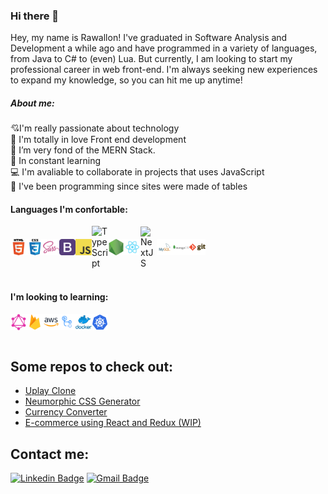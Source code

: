 

### Hi there 👋
Hey, my name is Rawallon! I've graduated in Software Analysis and Development a while ago and have programmed in a variety of languages, from Java to C# to (even) Lua. But currently, I am looking to start my professional career in web front-end. I'm always seeking new experiences to expand my knowledge, so you can hit me up anytime!

##### About me:
:cupid:I'm really passionate about technology
<br/>:purple_heart: I'm totally in love Front end development
<br/>:seedling: I’m very fond of the MERN Stack.
<br/>:pencil: In constant learning
<br/> :computer: I'm avaliable to collaborate in projects that uses JavaScript
<br/>:speech_balloon:&nbsp;I've been programming since sites were made of tables

#### Languages I'm confortable:
<div style="display:flex; align-items: center;">
	<img align="left" alt="HTML5" width="26px" src="https://raw.githubusercontent.com/github/explore/80688e429a7d4ef2fca1e82350fe8e3517d3494d/topics/html/html.png" />
	<img align="left" alt="CSS3" width="26px" src="https://raw.githubusercontent.com/github/explore/80688e429a7d4ef2fca1e82350fe8e3517d3494d/topics/css/css.png" />
	<img align="left" alt="Sass" width="26px" src="https://raw.githubusercontent.com/github/explore/80688e429a7d4ef2fca1e82350fe8e3517d3494d/topics/sass/sass.png" />
	<img align="left" alt="Bootstrap" width="26px" src="https://raw.githubusercontent.com/github/explore/80688e429a7d4ef2fca1e82350fe8e3517d3494d/topics/bootstrap/bootstrap.png" />
	<img align="left" alt="JavaScript" width="26px" src="https://raw.githubusercontent.com/github/explore/80688e429a7d4ef2fca1e82350fe8e3517d3494d/topics/javascript/javascript.png" />
	<img align="left" alt="TypeScript" width="26px" src="https://upload.wikimedia.org/wikipedia/commons/thumb/4/4c/Typescript_logo_2020.svg/1200px-Typescript_logo_2020.svg.png" />
		<img align="left" alt="NodeJS" width="26px" src="https://raw.githubusercontent.com/github/explore/80688e429a7d4ef2fca1e82350fe8e3517d3494d/topics/nodejs/nodejs.png" />
	<img align="left" alt="React" width="26px" src="https://raw.githubusercontent.com/github/explore/80688e429a7d4ef2fca1e82350fe8e3517d3494d/topics/react/react.png" />
  <img align="left" alt="NextJS" width="26px" src="https://upload.wikimedia.org/wikipedia/commons/thumb/8/8e/Nextjs-logo.svg/207px-Nextjs-logo.svg.png" />
	<img align="left" alt="MySQL" width="26px" src="https://raw.githubusercontent.com/github/explore/80688e429a7d4ef2fca1e82350fe8e3517d3494d/topics/mysql/mysql.png" />
		<img align="left" alt="MongoDB" width="26px" src="https://raw.githubusercontent.com/github/explore/80688e429a7d4ef2fca1e82350fe8e3517d3494d/topics/mongodb/mongodb.png" />
	<img align="left" alt="Git" width="26px" src="https://raw.githubusercontent.com/github/explore/80688e429a7d4ef2fca1e82350fe8e3517d3494d/topics/git/git.png" />
</div>

<br />

#### I'm looking to learning:
<div style="display:flex; align-items: center;">
  <img align="left" alt="GraphQL" width="26px" src="https://raw.githubusercontent.com/github/explore/80688e429a7d4ef2fca1e82350fe8e3517d3494d/topics/graphql/graphql.png" />
  <img align="left" alt="Firebase" width="26px" src="https://raw.githubusercontent.com/github/explore/80688e429a7d4ef2fca1e82350fe8e3517d3494d/topics/firebase/firebase.png" />
  <img align="left" alt="AWS" width="26px" src="https://raw.githubusercontent.com/github/explore/80688e429a7d4ef2fca1e82350fe8e3517d3494d/topics/aws/aws.png" />
  <img align="left" alt="Github Actions" width="26px" src="https://raw.githubusercontent.com/github/explore/2c7e603b797535e5ad8b4beb575ab3b7354666e1/topics/actions/actions.png" />
	<img align="left" alt="Docker" width="26px" src="https://raw.githubusercontent.com/github/explore/80688e429a7d4ef2fca1e82350fe8e3517d3494d/topics/docker/docker.png" />
  <img align="left" alt="Kubernetes" width="26px" src="https://raw.githubusercontent.com/github/explore/80688e429a7d4ef2fca1e82350fe8e3517d3494d/topics/kubernetes/kubernetes.png" />
</div>

<br />

## Some repos to check out:
 - [Uplay Clone](https://github.com/Rawallon/uplay-clone)
 - [Neumorphic CSS Generator](https://github.com/Rawallon/Neumorphic-CSS-Generator)
 - [Currency Converter](https://github.com/Rawallon/currency-converter)
 - [E-commerce using React and Redux (WIP)](https://github.com/Rawallon/Ecommerce-react-redux-app)

## Contact me:

[![Linkedin Badge](https://img.shields.io/badge/-LinkedIn-blue?style=flat-square&logo=Linkedin&logoColor=white&link=[https://www.linkedin.com/in/rawallon-cardoso-380ba01b3/)](https://www.linkedin.com/in/rawallon-cardoso-380ba01b3/)
[![Gmail Badge](https://img.shields.io/badge/-GMail-c14438?style=flat-square&logo=Gmail&logoColor=white&link=mailto:rawallon@gmail.com)](rawallon@gmail.com)
